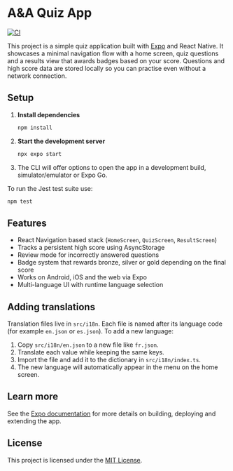 # A&A Quiz App

[![CI](https://github.com/OWNER/REPO/actions/workflows/ci.yml/badge.svg)](https://github.com/OWNER/REPO/actions/workflows/ci.yml)

This project is a simple quiz application built with [Expo](https://expo.dev) and React Native. It showcases a minimal navigation flow with a home screen, quiz questions and a results view that awards badges based on your score. Questions and high score data are stored locally so you can practise even without a network connection.

## Setup

1. **Install dependencies**
   ```bash
   npm install
   ```
2. **Start the development server**
   ```bash
   npx expo start
   ```
3. The CLI will offer options to open the app in a development build, simulator/emulator or Expo Go.

To run the Jest test suite use:
```bash
npm test
```

## Features

- React Navigation based stack (`HomeScreen`, `QuizScreen`, `ResultScreen`)
- Tracks a persistent high score using AsyncStorage
- Review mode for incorrectly answered questions
- Badge system that rewards bronze, silver or gold depending on the final score
- Works on Android, iOS and the web via Expo
- Multi-language UI with runtime language selection

## Adding translations

Translation files live in `src/i18n`. Each file is named after its language code
(for example `en.json` or `es.json`). To add a new language:

1. Copy `src/i18n/en.json` to a new file like `fr.json`.
2. Translate each value while keeping the same keys.
3. Import the file and add it to the dictionary in `src/i18n/index.ts`.
4. The new language will automatically appear in the menu on the home screen.

## Learn more

See the [Expo documentation](https://docs.expo.dev/) for more details on building, deploying and extending the app.


## License

This project is licensed under the [MIT License](LICENSE).

